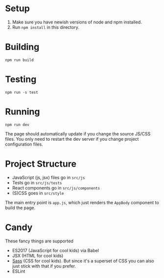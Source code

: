 # Setup
1. Make sure you have newish versions of node and npm installed.
2. Run `npm install` in this directory.

# Building
```
npm run build
```

# Testing
```
npm run -s test
```

# Running
```
npm run dev
```

The page should automatically update if you change the source JS/CSS files.
You only need to restart the dev server if you change project configuration
files.

# Project Structure
- JavaScript (js, jsx) files go in `src/js`
- Tests go in `src/js/tests`
- React components go in `src/js/components`
- (S)CSS goes in `src/style`

The main entry point is `app.js`, which just renders the `AppBody` component to
build the page.

# Candy
These fancy things are supported
- ES2017 (JavaScript for cool kids) via Babel
- JSX (HTML for cool kids)
- [Sass](http://sass-lang.com/guide) (CSS for cool kids). But since it's a
  superset of CSS you can also just stick with that if you prefer.
- ESLint
